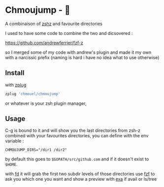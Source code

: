 # Chmoujump -  🚀

A combinaison of [zshz](https://github.com/agkozak/zsh-z) and favourite directories

I used to have some code to combine the two and dicsovered :

https://github.com/andrewferrier/fzf-z

so I merged some of my code with andrew's plugin and made it my own with a narcissic prefix (naming is hard i have no idea what to use otherwise)

## Install

with [zplug](https://github.com/zplug/zplug)

```sh
zplug 'chmouel/chmoujump'
```

or whatever is your zsh plugin manager,

## Usage

C-g is bound to it and will show you the last directories from zsh-z combined with your favourites directories, you can define with the env variable : 

```
CHMOUJUMP_DIRS="/dir1 /dir2"
```

by default this goes to `$GOPATH/src/github.com` and if it doesn't exist to `$HOME`.

with [fd](https://github.com/sharkdp/fd) it will grab the first two subdir levels of those directories use [fzf](https://github.com/junegunn/fzf) to ask you which one you want and show a preview with [exa](https://the.exa.website/) if avail or ls/tree
